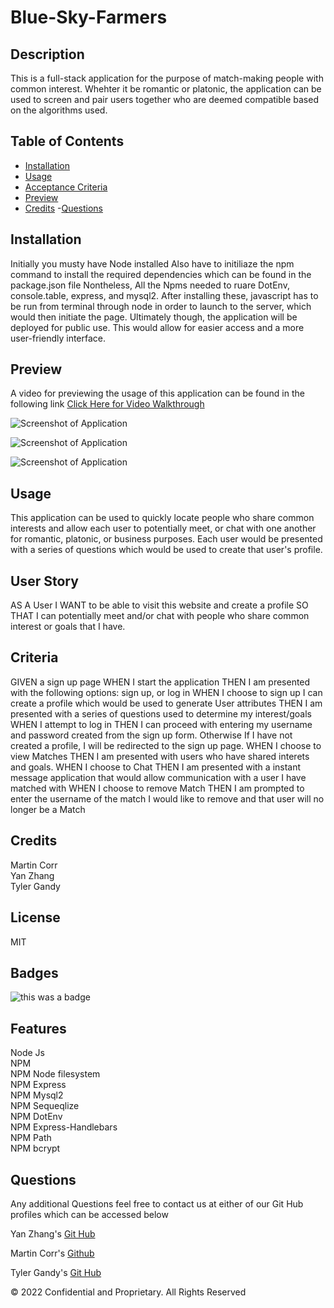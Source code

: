 # Blue-Sky-Farmers 

## Description

This is a full-stack application for the purpose of match-making people with common interest. Whehter it be romantic or platonic, the application can be used to screen and pair users together who are deemed compatible based on the algorithms used.

## Table of Contents

- [Installation](#installation)
- [Usage](#usage)
- [Acceptance Criteria](#criteria)
- [Preview](#Preview)
- [Credits](#credits) -[Questions](#questions)

## Installation

Initially you musty have Node installed
Also have to initiliaze the npm command to install the required dependencies which can
be found in the package.json file
Nontheless, All the Npms needed to ruare DotEnv, console.table, express, and mysql2.
After installing these, javascript has to be run from terminal through node in order to launch to the server, which would
then initiate the page. 
Ultimately though, the application will be deployed for public use. This would allow for easier access and a more user-friendly interface. 

## Preview

A video for previewing the usage of this application can be found in the following link
[Click Here for Video Walkthrough](https://www.youtube.com/watch?v=qnzyNtzgezg)

![Screenshot of Application](https://user-images.githubusercontent.com/94323045/159127388-6c54de90-e41b-4911-8ea2-dd8eca198f8b.jpg)

![Screenshot of Application](https://user-images.githubusercontent.com/94323045/159127419-2aecaba4-41dd-4e27-a00b-fec3009972f4.jpg)

![Screenshot of Application](https://user-images.githubusercontent.com/94323045/159127437-c06d425f-8527-4b7c-a0fa-e668f73989b1.jpg)

## Usage

This application can be used to quickly locate people who share common interests and allow each user to potentially meet, or chat with one another for romantic, platonic, or business purposes. Each user would be presented with a series of questions which would be used to create that user's profile. 


## User Story

AS A User
I WANT to be able to visit this website and create a profile
SO THAT I can potentially meet and/or chat with people who share 
common interest or goals that I have.

## Criteria

GIVEN a sign up page
WHEN I start the application
THEN I am presented with the following options: sign up, or log in
WHEN I choose to sign up I can create a profile which would be used to generate User attributes
THEN I am presented with a series of questions used to determine my interest/goals
WHEN I attempt to log in
THEN I can proceed with entering my username and password created from the sign up form. Otherwise If I have not created a profile, I will be redirected to the sign up page.
WHEN I choose to view Matches
THEN I am presented with users who have shared interets and goals. 
WHEN I choose to Chat
THEN I am presented with a instant message application that would allow communication with a user I have matched with
WHEN I choose to remove Match
THEN I am prompted to enter the username of the match I would like to remove and that user will no longer be a Match


## Credits
Martin Corr  
Yan Zhang  
Tyler Gandy


## License

MIT

## Badges

![this was a badge](https://img.shields.io/badge/License-MIT-blue.svg)

## Features

Node Js  
NPM  
NPM Node filesystem  
NPM Express  
NPM Mysql2  
NPM Sequeqlize  
NPM DotEnv  
NPM Express-Handlebars  
NPM Path  
NPM bcrypt

## Questions

Any additional Questions feel free to contact us at either of our Git Hub profiles which can be accessed below



Yan Zhang's [Git Hub](https://github.com/Yanbud)

Martin Corr's [Github](https://github.com/Lischus)

Tyler Gandy's [Git Hub](www.github.com/TyGBenjamin)  



© 2022 Confidential and Proprietary. All Rights Reserved
